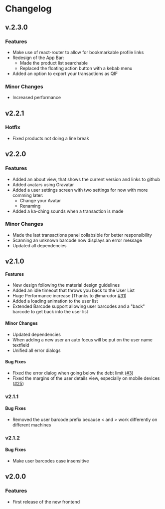 # Changelog

## v.2.3.0

### Features

* Make use of react-router to allow for bookmarkable profile links
* Redesign of the App Bar:
  * Made the product list searchable
  * Replaced the floating action button with a kebab menu
* Added an option to export your transactions as QIF

### Minor Changes

* Increased performance

## v2.2.1

### Hotfix

* Fixed products not doing a line break

## v2.2.0

### Features

* Added an about view, that shows the current version and links to github
* Added avatars using Gravatar
* Added a user settings screen with two settings for now with more comming later:
  * Change your Avatar
  * Renaming
* Added a ka-ching sounds when a transaction is made

### Minor Changes

* Made the last transactions panel collabsible for better responsibility
* Scanning an unknown barcode now displays an error message
* Updated all dependencies

## v2.1.0

#### Features

* New design following the material design guidelines
* Added an idle timeout that throws you back to the User List
* Huge Performance increase (Thanks to @marudor [#31](https://github.com/fnordcredit/frontend/pull/31))
* Added a loading animation to the user list
* Extended Barcode support allowing user barcodes and a "back" barcode to get back into the user list

#### Minor Changes

* Updated dependencies
* When adding a new user an auto focus will be put on the user name textfield
* Unified all error dialogs

#### Bug Fixes

* Fixed the error dialog when going below the debt limit ([#3](https://github.com/fnordcredit/frontend/issues/3))
* Fixed the margins of the user details view, especially on mobile devices ([#25](https://github.com/fnordcredit/frontend/issues/25))

### v2.1.1

#### Bug Fixes

* Removed the user barcode prefix because < and > work differently on different machines

### v2.1.2

#### Bug Fixes

* Make user barcodes case insensitive

## v2.0.0

### Features

* First release of the new frontend
